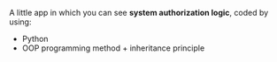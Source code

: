 <div>
    <p>A little app in which you can see <b>system authorization logic</b>, coded by using:</p>
    <ul>
        <li>Python</li>
        <li>OOP programming method + inheritance principle</li>
    </ul>
</div>
